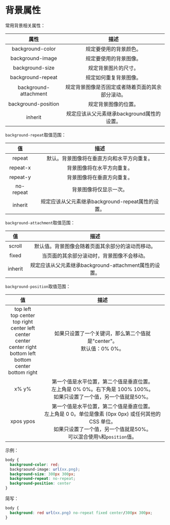 # 背景属性

常用背景相关属性：

| 属性      | 描述     |
|:--------:|:---------:|
|background-color	|规定要使用的背景颜色。|
|background-image	|规定要使用的背景图像。|
|background-size	|规定背景图片的尺寸。|
|background-repeat	|规定如何重复背景图像。|
|background-attachment	|规定背景图像是否固定或者随着页面的其余部分滚动。|
|background-position	|规定背景图像的位置。|
|inherit	|规定应该从父元素继承background属性的设置。|

`background-repeat`取值范围：

| 值      | 描述     |
|:--------:|:---------:|
|repeat	|默认。背景图像将在垂直方向和水平方向重复。|
|repeat-x	|背景图像将在水平方向重复。|
|repeat-y	|背景图像将在垂直方向重复。|
|no-repeat	|背景图像将仅显示一次。|
|inherit	|规定应该从父元素继承background-repeat属性的设置。|

`background-attachment`取值范围：

| 值      | 描述     |
|:--------:|:---------:|
|scroll	|默认值。背景图像会随着页面其余部分的滚动而移动。|
|fixed	|当页面的其余部分滚动时，背景图像不会移动。|
|inherit	|规定应该从父元素继承background-attachment属性的设置。|


`background-position`取值范围：

| 值      | 描述     |
|:--------:|:---------:|
|top left <br> top center <br> top right <br> center left <br> center center <br> center right <br> bottom left <br> bottom center <br> bottom right|如果只设置了一个关键词，那么第二个值就是"center"。<br> 默认值：0% 0%。|
|x% y% |第一个值是水平位置，第二个值是垂直位置。<br> 左上角是 0% 0%。右下角是 100% 100%。<br> 如果只设置了一个值，另一个值就是50%。
|xpos ypos|第一个值是水平位置，第二个值是垂直位置。<br> 左上角是 0 0。单位是像素 (0px 0px) 或任何其他的 CSS 单位。<br> 如果只设置了一个值，另一个值就是50%。<br> 可以混合使用`%`和`position`值。

示例：

```css
body {
  background-color: red;
  backgraound-image: url(xx.png);
  background-size: 300px 300px;
  background-repeat: no-repeat;
  background-position: center 
}
```

简写：

```css
body { 
  background: red url(xx.png) no-repeat fixed center/300px 300px; 
}
```

